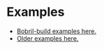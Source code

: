 [//]: <> (!!! ORDER OF ROWS IS REQUIRED !!!)
[//]: <> (menuLabel:'Examples')
[//]: <> (menuAnchor:'examples')
[//]: <> (previous:'root.md';next: '')
# Examples
* [Bobril-build examples here.](https://github.com/Bobris/Bobril/tree/master/bbExamples)
* [Older examples here.](https://github.com/Bobris/Bobril/tree/master/examples)
